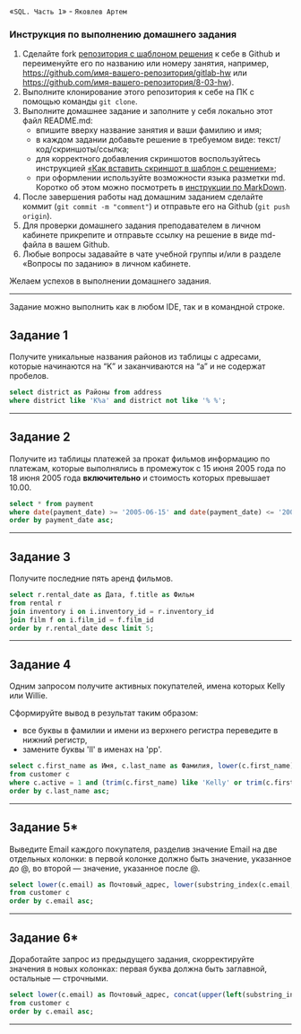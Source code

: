 «`SQL. Часть 1`» - `Яковлев Артем`

### Инструкция по выполнению домашнего задания

1. Сделайте fork [репозитория c шаблоном решения](https://github.com/netology-code/sys-pattern-homework) к себе в Github и переименуйте его по названию или номеру занятия, например, https://github.com/имя-вашего-репозитория/gitlab-hw или https://github.com/имя-вашего-репозитория/8-03-hw).
2. Выполните клонирование этого репозитория к себе на ПК с помощью команды `git clone`.
3. Выполните домашнее задание и заполните у себя локально этот файл README.md:
   - впишите вверху название занятия и ваши фамилию и имя;
   - в каждом задании добавьте решение в требуемом виде: текст/код/скриншоты/ссылка;
   - для корректного добавления скриншотов воспользуйтесь инструкцией [«Как вставить скриншот в шаблон с решением»](https://github.com/netology-code/sys-pattern-homework/blob/main/screen-instruction.md);
   - при оформлении используйте возможности языка разметки md. Коротко об этом можно посмотреть в [инструкции по MarkDown](https://github.com/netology-code/sys-pattern-homework/blob/main/md-instruction.md).
4. После завершения работы над домашним заданием сделайте коммит (`git commit -m "comment"`) и отправьте его на Github (`git push origin`).
5. Для проверки домашнего задания преподавателем в личном кабинете прикрепите и отправьте ссылку на решение в виде md-файла в вашем Github.
6. Любые вопросы задавайте в чате учебной группы и/или в разделе «Вопросы по заданию» в личном кабинете.

Желаем успехов в выполнении домашнего задания.

---

Задание можно выполнить как в любом IDE, так и в командной строке.

## Задание 1

Получите уникальные названия районов из таблицы с адресами, которые начинаются на “K” и заканчиваются на “a” и не содержат пробелов.
```sql
select district as Районы from address
where district like 'K%a' and district not like '% %';
```

---
## Задание 2

Получите из таблицы платежей за прокат фильмов информацию по платежам, которые выполнялись в промежуток с 15 июня 2005 года по 18 июня 2005 года **включительно** и стоимость которых превышает 10.00.
```sql
select * from payment
where date(payment_date) >= '2005-06-15' and date(payment_date) <= '2005-06-18' and amount > 10.00
order by payment_date asc;
```

---
## Задание 3

Получите последние пять аренд фильмов.
```sql
select r.rental_date as Дата, f.title as Фильм
from rental r
join inventory i on i.inventory_id = r.inventory_id
join film f on i.film_id = f.film_id
order by r.rental_date desc limit 5;
```

---
## Задание 4

Одним запросом получите активных покупателей, имена которых Kelly или Willie. 

Сформируйте вывод в результат таким образом:
- все буквы в фамилии и имени из верхнего регистра переведите в нижний регистр,
- замените буквы 'll' в именах на 'pp'.
```sql
select c.first_name as Имя, c.last_name as Фамилия, lower(c.first_name) as Имя_нижний, replace(lower(c.first_name), 'll', 'pp') as Имя_замена
from customer c
where c.active = 1 and (trim(c.first_name) like 'Kelly' or trim(c.first_name) like 'Willie')
order by c.last_name asc;
```

---
## Задание 5*

Выведите Email каждого покупателя, разделив значение Email на две отдельных колонки: в первой колонке должно быть значение, указанное до @, во второй — значение, указанное после @.
```sql
select lower(c.email) as Почтовый_адрес, lower(substring_index(c.email, '@', 1)) as Почтовый_адрес_до, right(c.email, length(c.email)-position('@' in c.email)) as Почтовый_адрес_после
from customer c
order by c.email asc;
```

---
## Задание 6*

Доработайте запрос из предыдущего задания, скорректируйте значения в новых колонках: первая буква должна быть заглавной, остальные — строчными.
```sql
select lower(c.email) as Почтовый_адрес, concat(upper(left(substring_index(c.email, '@', 1), 1)), lower(substring(substring_index(c.email, '@', 1)))) as Почтовый_адрес_до, concat(upper(left(substring_index(c.email, '@', 1), 1)), lower(right(c.email, length(c.email)-position('@' in c.email)))) as Почтовый_адрес_после
from customer c
order by c.email asc;
```

---
